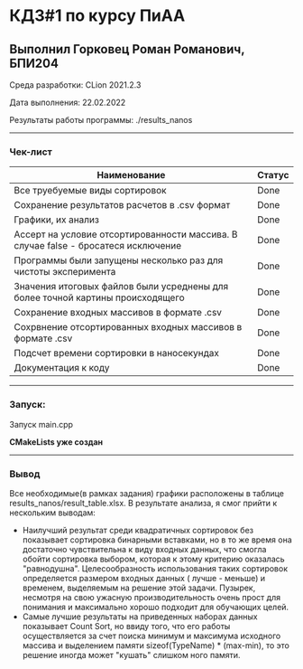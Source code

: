 # КДЗ#1 по курсу ПиАА
## Выполнил Горковец Роман Романович, БПИ204
Среда разработки: CLion 2021.2.3

Дата выполнения: 22.02.2022

Результаты работы программы: ./results_nanos

***
### Чек-лист

Наименование | Статус
----- | -----
Все труебуемые виды сортировок | Done
Сохранение результатов расчетов в .csv формат | Done
Графики, их анализ | Done
Ассерт на условие отсортированности массива. В случае false - бросатеся исключение | Done
Программы были запущены несколько раз для чистоты эксперимента | Done
Значения итоговых файлов были усреднены для более точной картины происходящего | Done
Сохранение входных массивов в формате .csv | Done
Сохрвнение отсортированных входных массивов в формате .csv | Done
Подсчет времени сортировки в наносекундах | Done
Документация к коду | Done


***
### Запуск:
Запуск main.cpp

**СMakeLists уже создан**

***
### Вывод
Все необходимые(в рамках задания) графики расположены в таблице results_nanos/result_table.xlsx. В результате анализа, я смог прийти к нескольким выводам:
- Наилучший результат среди квадратичных сортировок без показывает сортировка бинарными вставками, но в то же время она достаточно чувствительна к виду входных данных, 
что смогла обойти сортировка выбором, которая к этому критерию оказалась "равнодушна". Целесообразность использования таких сортировок определяется размером входных данных ( лучше - меньше) и временем, выделяемым на решение этой задачи. Пузырек, несмотря на свою ужасную производительность очень прост для понимания и максимально хорошо подходит
для обучающих целей.
- Самые лучшие результаты на приведенных наборах данных показывает Count Sort, но ввиду того, что его работы осуществляется за счет поиска минимум и максимума исходного массива
и выделением памяти sizeof(TypeName) * (max-min), то это решение иногда может "кушать" слишком ного памяти.
